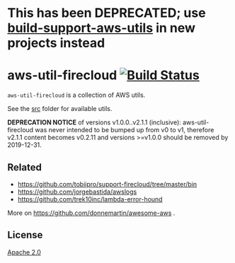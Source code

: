 # This has been DEPRECATED; use [build-support-aws-utils](https://github.com/tobiipro/build-support-aws-utils) in new projects instead
# aws-util-firecloud [![Build Status][2]][1]

`aws-util-firecloud` is a collection of AWS utils.

See the [src](src) folder for available utils.

**DEPRECATION NOTICE** of versions v1.0.0..v2.1.1 (inclusive):
aws-util-firecloud was never intended to be bumped up from v0 to v1, therefore v2.1.1 content
becomes v0.2.11 and versions >=v1.0.0 should be removed by 2019-12-31.


## Related

* https://github.com/tobiipro/support-firecloud/tree/master/bin
* https://github.com/jorgebastida/awslogs
* https://github.com/trek10inc/lambda-error-hound

More on https://github.com/donnemartin/awesome-aws .


## License

[Apache 2.0](LICENSE)


  [1]: https://travis-ci.com/tobiipro/aws-util-firecloud
  [2]: https://travis-ci.com/tobiipro/aws-util-firecloud.svg?branch=master
